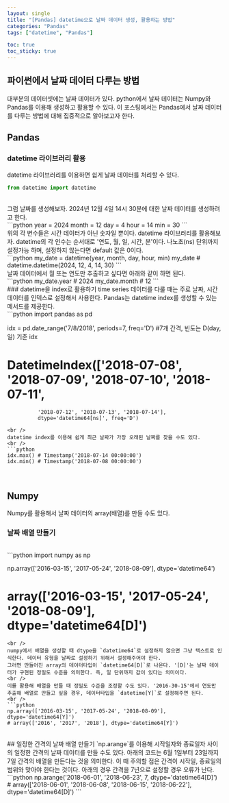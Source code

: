 ```yaml
---
layout: single
title: "[Pandas] datetime으로 날짜 데이터 생성, 활용하는 방법"
categories: "Pandas"
tags: ["datetime", "Pandas"]

toc: true
toc_sticky: true
---
```


## 파이썬에서 날짜 데이터 다루는 방법
대부분의 데이터셋에는 날짜 데이터가 있다. python에서 날짜 데이터는 Numpy와 Pandas를 이용해 생성하고 활용할 수 있다. 
이 포스팅에서는 Pandas에서 날짜 데이터를 다루는 방법에 대해 집중적으로 알아보고자 한다.

## Pandas
### datetime 라이브러리 활용
datetime 라이브러리를 이용하면 쉽게 날짜 데이터를 처리할 수 있다.
<br />
```python
from datetime import datetime
```
<br />
그럼 날짜를 생성해보자. 2024년 12월 4일 14시 30분에 대한 날짜 데이터를 생성하려고 한다.
<br />
```python
year = 2024
month = 12
day = 4
hour = 14
min = 30
```
<br />
위의 각 변수들은 시간 데이터가 아닌 숫자일 뿐이다. datetime 라이브러리를 활용해보자. datetime의 각 인수는 순서대로 '연도, 월, 일, 시간, 분'이다.
나노초(ns) 단위까지 설정가능 하며, 설정하지 않는다면 default 값은 0이다.
<br />
```python
my_date = datetime(year, month, day, hour, min)
my_date # datetime.datetime(2024, 12, 4, 14, 30)
```
<br />
날짜 데이터에서 월 또는 연도만 추출하고 싶다면 아래와 같이 하면 된다.
<br />
```python
my_date.year # 2024
my_date.month # 12
```
<br />
### datetime을 index로 활용하기
time series 데이터를 다룰 때는 주로 날짜, 시간 데이터를 인덱스로 설정해서 사용한다. Pandas는 datetime index를 생성할 수 있는 메서드를 제공한다.
<br />
```python
import pandas as pd

idx = pd.date_range('7/8/2018', periods=7, freq='D') #7개 간격, 빈도는 D(day, 일) 기준
idx
# DatetimeIndex(['2018-07-08', '2018-07-09', '2018-07-10', '2018-07-11',
              '2018-07-12', '2018-07-13', '2018-07-14'],
              dtype='datetime64[ns]', freq='D')
```
<br />
datetime index를 이용해 쉽게 최근 날짜가 가장 오래된 날짜를 찾을 수도 있다.
<br />
```python
idx.max() # Timestamp('2018-07-14 00:00:00')
idx.min() # Timestamp('2018-07-08 00:00:00')
```
<br />


## Numpy
Numpy를 활용해서 날짜 데이터의 array(배열)를 만들 수도 있다. 

### 날짜 배열 만들기
<br />
```python
import numpy as np

np.array(['2016-03-15', '2017-05-24', '2018-08-09'], dtype='datetime64')
# array(['2016-03-15', '2017-05-24', '2018-08-09'], dtype='datetime64[D]')
```
<br />
numpy에서 배열을 생성할 때 dtype을 `datetime64`로 설정하지 않으면 그냥 텍스트로 인식한다. 데이터 유형을 날짜로 설정하기 위해서 설정해주어야 한다.
그러면 만들어진 array의 데이터타입이 `datetime64[D]`로 나온다. '[D]'는 날짜 데이터가 구현된 정밀도 수준을 의미한다. 즉, 일 단위까지 값이 있다는 의미이다.
<br />
이를 활용해 배열을 만들 때 정밀도 수준을 조정할 수도 있다. '2016-30-15'에서 연도만 추출해 배열로 만들고 싶을 경우, 데이터타입을 `datetime[Y]`로 설정해주면 된다.
<br />
```python
np.array(['2016-03-15', '2017-05-24', '2018-08-09'], dtype='datetime64[Y]')
# array(['2016', '2017', '2018'], dtype='datetime64[Y]')
```
<br />
## 일정한 간격의 날짜 배열 만들기
`np.arange`를 이용해 시작일자와 종료일자 사이의 일정한 간격의 날짜 데이터를 만들 수도 있다. 
아래의 코드는 6월 1일부터 23일까지 7일 간격의 배열을 만든다는 것을 의미한다.
이 때 주의할 점은 간격이 시작일, 종료일의 범위와 맞아야 한다는 것이다. 아래의 경우 간격을 7년으로 설정할 경우 오류가 난다.
<br />
```python
np.arange('2018-06-01', '2018-06-23', 7, dtype='datetime64[D]')
# array(['2018-06-01', '2018-06-08', '2018-06-15', '2018-06-22'], dtype='datetime64[D]')
```
<br />
